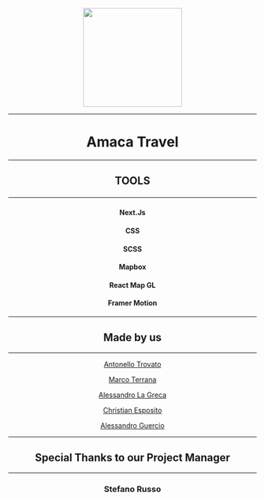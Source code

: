 <p align="center">
<img width="200" src="https://user-images.githubusercontent.com/101338911/173311521-ae13d7c8-6ae5-4433-b1c3-4dedf45a18e8.png"> 
</p>

***

<h1 align="center">Amaca Travel</h1>

***

<h2 align="center">TOOLS</>

***
  
  <h4 align="center">Next.Js</h4>
  <h4 align="center">CSS</h4>
  <h4 align="center">SCSS</h4>
  <h4 align="center">Mapbox</h4>
  <h4 align="center">React Map GL</h4>
  <h4 align="center">Framer Motion</h4>

***

<h2 align="center">Made by us</h2>

***

<p  align="center"><a align="center" href="https://www.linkedin.com/in/trovatoantonello/">Antonello Trovato</a></p>

<p  align="center"><a align="center" href="https://www.linkedin.com/in/marco-terrana-76a12919b/">Marco Terrana</a></p>

<p  align="center"><a align="center" href="https://www.linkedin.com/in/alessandro-la-greca-336278239/">Alessandro La Greca</a></p>

<p  align="center"><a align="center" href="https://www.linkedin.com/in/christian-esposito-developer/">Christian Esposito</a></p>

<p  align="center"><a href="https://www.linkedin.com/in/alessandro-guercio-cygnus-x1/">Alessandro Guercio</a></p>

---

<h2 align="center"> Special Thanks to our Project Manager </h2>

---

<h3 align="center"> Stefano Russo </h3>
